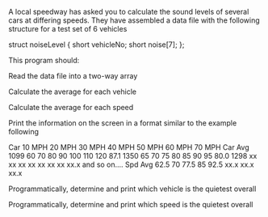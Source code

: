 A local speedway has asked you to calculate the sound levels of several cars at differing speeds. They have assembled a data file with the following structure for a test set of 6 vehicles

  struct noiseLevel
	{
		short	vehicleNo;
		short	noise[7];
	};
	
This program should:

Read the data file into a two-way array

Calculate the average for each vehicle

Calculate the average for each speed

Print the information on the screen in a format similar to the example following

Car	10 MPH	20 MPH	30 MPH	40 MPH	50 MPH	60 MPH	70 MPH	Car Avg
1099	60	70	80	90	100	110	120	87.1
1350	65	70	75	80	85	90	95	80.0
1298	xx	xx	xx	xx	xx	xx	xx	xx.x
and so on....
Spd Avg	62.5	70	77.5	85	92.5	xx.x	xx.x	xx.x

Programmatically, determine and print which vehicle is the quietest overall

Programmatically, determine and print which speed is the quietest overall
